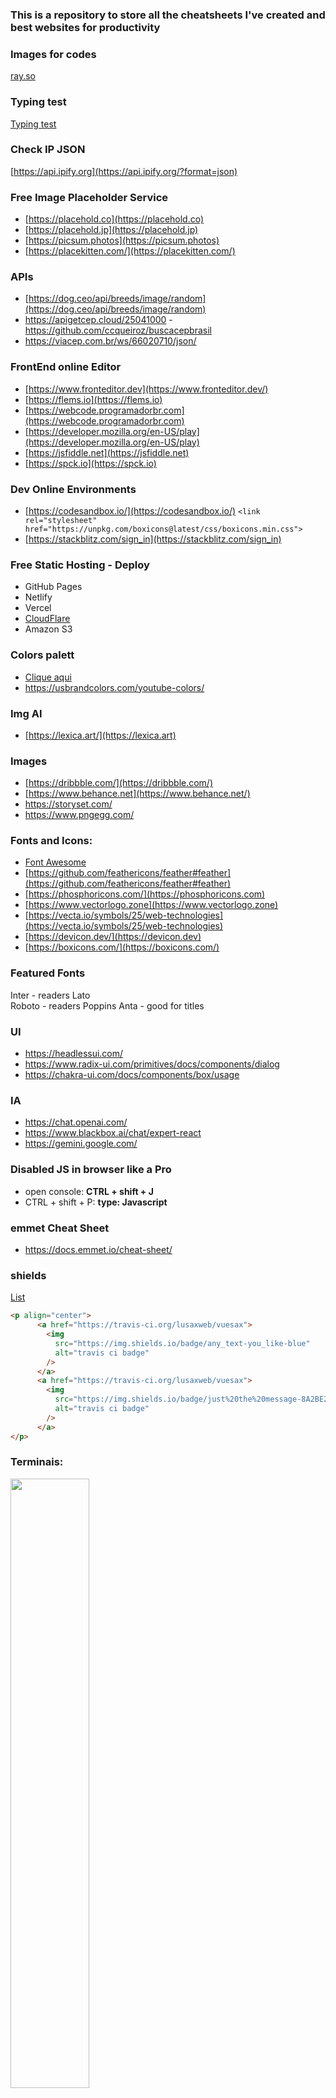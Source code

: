 ### This is a repository to store all the cheatsheets I've created and best websites for productivity


### Images for codes  
[ray.so](https://ray.so/)

### Typing test  
[Typing test](https://10fastfingers.com/typing-test/portuguese)

### Check IP JSON  
[https://api.ipify.org](https://api.ipify.org/?format=json)

### Free Image Placeholder Service
  - [https://placehold.co](https://placehold.co)
  - [https://placehold.jp](https://placehold.jp)
  - [https://picsum.photos](https://picsum.photos)
  - [https://placekitten.com/](https://placekitten.com/)

### APIs
- [https://dog.ceo/api/breeds/image/random](https://dog.ceo/api/breeds/image/random)
- https://apigetcep.cloud/25041000 - https://github.com/ccqueiroz/buscacepbrasil
- https://viacep.com.br/ws/66020710/json/

### FrontEnd online Editor  
- [https://www.fronteditor.dev](https://www.fronteditor.dev/) 
- [https://flems.io](https://flems.io) 
- [https://webcode.programadorbr.com](https://webcode.programadorbr.com) 
- [https://developer.mozilla.org/en-US/play](https://developer.mozilla.org/en-US/play) 
- [https://jsfiddle.net](https://jsfiddle.net) 
- [https://spck.io](https://spck.io)

### Dev Online Environments

- [https://codesandbox.io/](https://codesandbox.io/) `<link rel="stylesheet" href="https://unpkg.com/boxicons@latest/css/boxicons.min.css">`
- [https://stackblitz.com/sign_in](https://stackblitz.com/sign_in)

### Free Static Hosting - Deploy

- GitHub Pages
- Netlify
- Vercel
- [CloudFlare](https://pages.cloudflare.com)
- Amazon S3


### Colors palett
- [Clique aqui](https://git.geraldox.com/CSS/pages/curso_em_video/Representando_cores-com-CSS3.html#sites)
- https://usbrandcolors.com/youtube-colors/

### Img AI
- [https://lexica.art/](https://lexica.art)

### Images
- [https://dribbble.com/](https://dribbble.com/)
- [https://www.behance.net](https://www.behance.net/)
- https://storyset.com/
- https://www.pngegg.com/

  
### Fonts and Icons:

- [Font Awesome](https://github.com/geraldotech/CheatSheets/blob/main/Font_Awesome.md)
- [https://github.com/feathericons/feather#feather](https://github.com/feathericons/feather#feather)
- [https://phosphoricons.com/](https://phosphoricons.com)
- [https://www.vectorlogo.zone](https://www.vectorlogo.zone)
- [https://vecta.io/symbols/25/web-technologies](https://vecta.io/symbols/25/web-technologies)
- [https://devicon.dev/](https://devicon.dev)
- [https://boxicons.com/](https://boxicons.com/)

### Featured Fonts

Inter  - readers
Lato  
Roboto - readers
Poppins
Anta - good for titles



### UI
- https://headlessui.com/
- https://www.radix-ui.com/primitives/docs/components/dialog
- https://chakra-ui.com/docs/components/box/usage

### IA

- https://chat.openai.com/
- https://www.blackbox.ai/chat/expert-react
- https://gemini.google.com/

### Disabled JS in browser like a Pro

- open console: **CTRL + shift + J**
- CTRL + shift + P: **type: Javascript**

### emmet Cheat Sheet
- https://docs.emmet.io/cheat-sheet/

### shields

[List](https://dev.to/envoy_/150-badges-for-github-pnk#workspace-specs)
```html
<p align="center">
      <a href="https://travis-ci.org/lusaxweb/vuesax">
        <img
          src="https://img.shields.io/badge/any_text-you_like-blue"
          alt="travis ci badge"
        />
      </a>
      <a href="https://travis-ci.org/lusaxweb/vuesax">
        <img
          src="https://img.shields.io/badge/just%20the%20message-8A2BE2"
          alt="travis ci badge"
        />
      </a>
</p>
```

### Terminais:
<img src="https://github.com/geraldotech/CheatSheets/assets/92253544/8f6b30af-c63b-4654-a361-1b42af92e836" style="width:50%" />
<img src="https://github.com/geraldotech/CheatSheets/assets/92253544/f53a98d6-ace9-41fe-9691-05108b706ac4" style="width:50%" />



### Add GitBash to Windows Terminal
![image](https://github.com/geraldotech/CheatSheets/assets/92253544/3d211fc7-3799-4273-bf24-d89c5c1ec232=500x200)

para finalizar definir o Git Bash Default Profile
[image](https://github.com/geraldotech/CheatSheets/assets/92253544/952df641-7b90-4534-8f81-f357f04efb18)



### Comandos úteis para produtividade:

```shell
mkdir | create folders
touch | create files
rm -rd | delete folders
rm | delete files
echo "# oi" >> style.css | create file and write
cat | read file content
```





&nbsp;
&nbsp;
&nbsp;

<p align="center">gmapdev</p>






